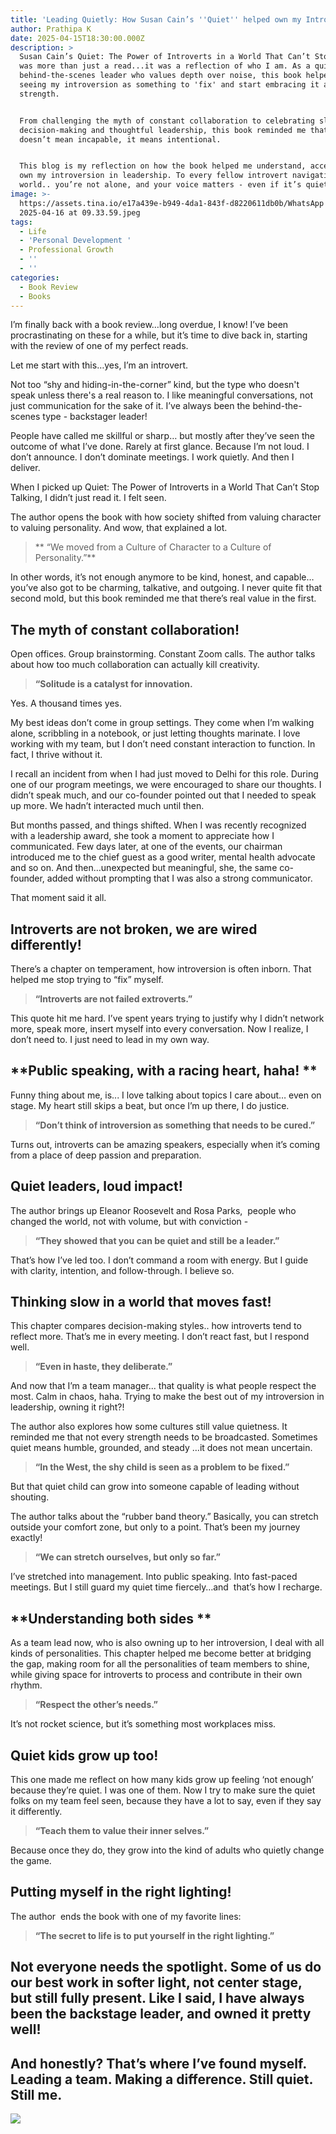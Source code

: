 ```yaml
---
title: 'Leading Quietly: How Susan Cain’s ''Quiet'' helped own my Introversion '
author: Prathipa K
date: 2025-04-15T18:30:00.000Z
description: >
  Susan Cain’s Quiet: The Power of Introverts in a World That Can’t Stop Talking
  was more than just a read...it was a reflection of who I am. As a quiet,
  behind-the-scenes leader who values depth over noise, this book helped me stop
  seeing my introversion as something to 'fix' and start embracing it as a
  strength.


  From challenging the myth of constant collaboration to celebrating slow
  decision-making and thoughtful leadership, this book reminded me that quiet
  doesn’t mean incapable, it means intentional.


  This blog is my reflection on how the book helped me understand, accept, and
  own my introversion in leadership. To every fellow introvert navigating a loud
  world.. you’re not alone, and your voice matters - even if it’s quiet!
image: >-
  https://assets.tina.io/e17a439e-b949-4da1-843f-d8220611db0b/WhatsApp Image
  2025-04-16 at 09.33.59.jpeg
tags:
  - Life
  - 'Personal Development '
  - Professional Growth
  - ''
  - ''
categories:
  - Book Review
  - Books
---
```


I’m finally back with a book review…long overdue, I know! I’ve been procrastinating on these for a while, but it’s time to dive back in, starting with the review of one of my perfect reads.

Let me start with this…yes, I’m an introvert.

Not too “shy and hiding-in-the-corner” kind, but the type who doesn't speak unless there's a real reason to. I like meaningful conversations, not just communication for the sake of it. I’ve always been the behind-the-scenes type - backstager leader!

People have called me skillful or sharp… but mostly after they’ve seen the outcome of what I’ve done. Rarely at first glance. Because I’m not loud. I don’t announce. I don’t dominate meetings. I work quietly. And then I deliver.

When I picked up Quiet: The Power of Introverts in a World That Can’t Stop Talking, I didn’t just read it. I felt seen.

The author opens the book with how society shifted from valuing character to valuing personality. And wow, that explained a lot.

> \*\* “We moved from a Culture of Character to a Culture of Personality.”\*\*

In other words, it’s not enough anymore to be kind, honest, and capable… you’ve also got to be charming, talkative, and outgoing. I never quite fit that second mold, but this book reminded me that there’s real value in the first.

## **The myth of constant collaboration!**

Open offices. Group brainstorming. Constant Zoom calls. The author talks about how too much collaboration can actually kill creativity.

> **“Solitude is a catalyst for innovation.**

Yes. A thousand times yes.

My best ideas don’t come in group settings. They come when I’m walking alone, scribbling in a notebook, or just letting thoughts marinate. I love working with my team, but I don’t need constant interaction to function. In fact, I thrive without it. 

I recall an incident from when I had just moved to Delhi for this role. During one of our program meetings, we were encouraged to share our thoughts. I didn’t speak much, and our co-founder pointed out that I needed to speak up more. We hadn’t interacted much until then.

But months passed, and things shifted. When I was recently recognized with a leadership award, she took a moment to appreciate how I communicated. Few days later, at one of the events, our chairman introduced me to the chief guest as a good writer, mental health advocate and so on. And then…unexpected but meaningful, she, the same co-founder, added without prompting that I was also a strong communicator.

That moment said it all.

## **Introverts are not broken, we are wired differently!**

There’s a chapter on temperament, how introversion is often inborn. That helped me stop trying to “fix” myself.

> **“Introverts are not failed extroverts.”**

This quote hit me hard. I’ve spent years trying to justify why I didn’t network more, speak more, insert myself into every conversation. Now I realize, I don’t need to. I just need to lead in my own way.

## \*\*Public speaking, with a racing heart, haha! \*\*

Funny thing about me, is... I love talking about topics I care about… even on stage. My heart still skips a beat, but once I’m up there, I do justice.

> **“Don’t think of introversion as something that needs to be cured.”**

Turns out, introverts can be amazing speakers, especially when it’s coming from a place of deep passion and preparation. 

## **Quiet leaders, loud impact!**

The author brings up Eleanor Roosevelt and Rosa Parks,  people who changed the world, not with volume, but with conviction -

> **“They showed that you can be quiet and still be a leader.”**

That’s how I’ve led too. I don’t command a room with energy. But I guide with clarity, intention, and follow-through. I believe so. 

## **Thinking slow in a world that moves fast!**

This chapter compares decision-making styles.. how introverts tend to reflect more. That’s me in every meeting. I don’t react fast, but I respond well.

> **“Even in haste, they deliberate.”**

And now that I’m a team manager... that quality is what people respect the most. Calm in chaos, haha. Trying to make the best out of my introversion in leadership, owning it right?!

The author  also explores how some cultures still value quietness. It reminded me that not every strength needs to be broadcasted. Sometimes quiet means humble, grounded, and steady …it does not mean uncertain.

> **“In the West, the shy child is seen as a problem to be fixed.”**

But that quiet child can grow into someone capable of leading without shouting.

The author talks about the “rubber band theory.” Basically, you can stretch outside your comfort zone, but only to a point. That’s been my journey exactly!

> **“We can stretch ourselves, but only so far.”**

I’ve stretched into management. Into public speaking. Into fast-paced meetings. But I still guard my quiet time fiercely…and  that’s how I recharge.

## \*\*Understanding both sides \*\*

As a team lead now, who is also owning up to her introversion, I deal with all kinds of personalities. This chapter helped me become better at bridging the gap, making room for all the personalities of team members to shine, while giving space for introverts to process and contribute in their own rhythm. 

> **“Respect the other’s needs.”**

It’s not rocket science, but it’s something most workplaces miss.

## **Quiet kids grow up too!**

This one made me reflect on how many kids grow up feeling ‘not enough’ because they’re quiet. I was one of them. Now I try to make sure the quiet folks on my team feel seen, because they have a lot to say, even if they say it differently.

> **“Teach them to value their inner selves.”**

Because once they do, they grow into the kind of adults who quietly change the game.

## **Putting myself in the right lighting!**

The author  ends the book with one of my favorite lines:

> **“The secret to life is to put yourself in the right lighting.”**

## Not everyone needs the spotlight. Some of us do our best work in softer light, not center stage, but still fully present. Like I said, I have always been the backstage leader, and owned it pretty well!

## And honestly? That’s where I’ve found myself. Leading a team. Making a difference. Still quiet. Still me.

![](</Untitled design-17.png>)
